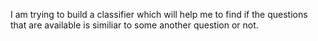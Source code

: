 I am trying to build a classifier which will help me to find if the questions that are available is similiar to some another question or not.